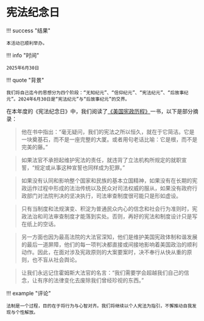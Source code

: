 # 宪法纪念日

!!! success "结果"

	本活动已顺利举办。

!!! info "时间"

	2025年6月30日

!!! quote "背景"

	我们将自己迄今的思想分为四个阶段：“无知纪元”、“信仰纪元”、“宪法纪元”、“后故事纪元”。2024年6月30日是“宪法纪元”与“后故事纪元”的交界。

在本年度的《宪法纪念日》中，我们阅读了[《美国宪政历程》](https://book.douban.com/subject/1144185/)一书，以下是部分摘录：

> 他在书中指出：“毫无疑问，我们的宪法之所以恒久，就在于它简洁。它是一块奠基石，而不是一座完整的大厦。或者用句老话比喻：它是根，而不是完美的藤。”

> 如果法官不承担起维护宪法的责任，就违背了立法机构所规定的就职宣誓，“规定或从事这种宣誓也同样成为犯罪。”

> 如果没有认同和影响整个国家和民族的基本立国精神，如果没有在长期的宪政运作过程中形成的法治传统以及民众对司法权威的服从，如果没有政府行政部门对法院判决的坚决执行，司法审查制度很可能只是形如虚设。

> 只有当制度和法规演变、积淀为普通民众内心的信念和社会行为准则时，宪政法治和司法审查制度才能落到实处。否则，再好的宪法和制度设计只是写在纸上的空话。

> 另一方面也因为最高法院的大法官深知，他们是维护美国宪政体制和谐发展的最后一道屏障，他们的每一项判决都直接或间接地影响着美国政治的顺利动作。因此，在面对涉及宪政原则的大案要案时，决不奉行从快从重的原则，也不盲从社会舆论。

> 让我们永远记住霍姆斯大法官的名言：“我们需要学会超越我们自己的信念，让有序的法律变化去废除我们曾经珍视的东西。”

!!! example "评论"

	法制是一个过程，目的在于将行为与心智对齐。我们将继续以个人宪法为指引，不懈推动自我发现与个性解放。
